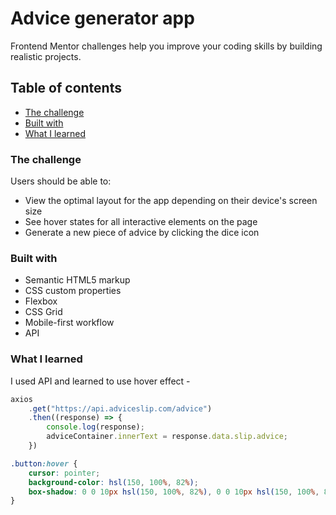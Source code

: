 #  Advice generator app 
 Frontend Mentor challenges help you improve your coding skills by building realistic projects.

## Table of contents


  - [The challenge](#the-challenge)
  - [Built with](#built-with)
  - [What I learned](#what-I-learned)


### The challenge

Users should be able to:

- View the optimal layout for the app depending on their device's screen size
- See hover states for all interactive elements on the page
- Generate a new piece of advice by clicking the dice icon



### Built with

- Semantic HTML5 markup
- CSS custom properties
- Flexbox
- CSS Grid
- Mobile-first workflow
- API




### What I learned

I used API and learned to use hover effect - 

```js
axios
    .get("https://api.adviceslip.com/advice")
    .then((response) => {
        console.log(response);
        adviceContainer.innerText = response.data.slip.advice;
    })
```


```SCSS 
.button:hover {
    cursor: pointer;
    background-color: hsl(150, 100%, 82%);
    box-shadow: 0 0 10px hsl(150, 100%, 82%), 0 0 10px hsl(150, 100%, 82%), 0 0 80px hsl(150, 100%, 82%);
}
```


